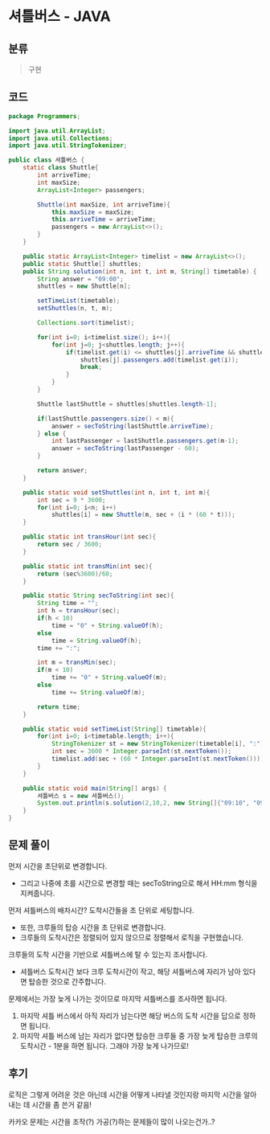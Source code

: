 # 셔틀버스 - JAVA

## 분류
> 구현

## 코드
```java
package Programmers;

import java.util.ArrayList;
import java.util.Collections;
import java.util.StringTokenizer;

public class 셔틀버스 {
    static class Shuttle{
        int arriveTime;
        int maxSize;
        ArrayList<Integer> passengers;

        Shuttle(int maxSize, int arriveTime){
            this.maxSize = maxSize;
            this.arriveTime = arriveTime;
            passengers = new ArrayList<>();
        }
    }

    public static ArrayList<Integer> timelist = new ArrayList<>();
    public static Shuttle[] shuttles;
    public String solution(int n, int t, int m, String[] timetable) {
        String answer = "09:00";
        shuttles = new Shuttle[n];

        setTimeList(timetable);
        setShuttles(n, t, m);

        Collections.sort(timelist);

        for(int i=0; i<timelist.size(); i++){
            for(int j=0; j<shuttles.length; j++){
                if(timelist.get(i) <= shuttles[j].arriveTime && shuttles[j].passengers.size() < shuttles[j].maxSize) {
                    shuttles[j].passengers.add(timelist.get(i));
                    break;
                }
            }
        }

        Shuttle lastShuttle = shuttles[shuttles.length-1];

        if(lastShuttle.passengers.size() < m){
            answer = secToString(lastShuttle.arriveTime);
        } else {
            int lastPassenger = lastShuttle.passengers.get(m-1);
            answer = secToString(lastPassenger - 60);
        }

        return answer;
    }

    public static void setShuttles(int n, int t, int m){
        int sec = 9 * 3600;
        for(int i=0; i<n; i++)
            shuttles[i] = new Shuttle(m, sec + (i * (60 * t)));
    }

    public static int transHour(int sec){
        return sec / 3600;
    }

    public static int transMin(int sec){
        return (sec%3600)/60;
    }

    public static String secToString(int sec){
        String time = "";
        int h = transHour(sec);
        if(h < 10)
            time = "0" + String.valueOf(h);
        else
            time = String.valueOf(h);
        time += ":";

        int m = transMin(sec);
        if(m < 10)
            time += "0" + String.valueOf(m);
        else
            time += String.valueOf(m);

        return time;
    }

    public static void setTimeList(String[] timetable){
        for(int i=0; i<timetable.length; i++){
            StringTokenizer st = new StringTokenizer(timetable[i], ":");
            int sec = 3600 * Integer.parseInt(st.nextToken());
            timelist.add(sec + (60 * Integer.parseInt(st.nextToken())));
        }
    }

    public static void main(String[] args) {
        셔틀버스 s = new 셔틀버스();
        System.out.println(s.solution(2,10,2, new String[]{"09:10", "09:09", "08:00"}));
    }
}
```

## 문제 풀이
먼저 시간을 초단위로 변경합니다.
- 그리고 나중에 초를 시간으로 변경할 때는 secToString으로 해서 HH:mm 형식을 지켜줍니다.

먼저 셔틀버스의 배차시간? 도착시간들을 초 단위로 세팅합니다. 
- 또한, 크루들의 탑승 시간을 초 단위로 변경합니다.
- 크루들의 도착시간은 정렬되어 있지 않으므로 정렬해서 로직을 구현했습니다.

크루들의 도착 시간을 기반으로 셔틀버스에 탈 수 있는지 조사합니다.
- 셔틀버스 도착시간 보다 크루 도착시간이 작고, 해당 셔틀버스에 자리가 남아 있다면 탑승한 것으로 간주합니다.

문제에서는 가장 늦게 나가는 것이므로 마지막 셔틀버스를 조사하면 됩니다.
1. 마지막 셔틀 버스에서 아직 자리가 남는다면 해당 버스의 도착 시간을 답으로 정하면 됩니다.
1. 마지막 셔틀 버스에 남는 자리가 없다면 탑승한 크루들 중 가장 늦게 탑승한 크루의 도착시간 - 1분을 하면 됩니다. 그래야 가장 늦게 나가므로!

## 후기
로직은 그렇게 어려운 것은 아닌데 시간을 어떻게 나타낼 것인지랑 마지막 시간을 알아내는 데 시간을 좀 쓴거 같음!

카카오 문제는 시간을 조작(?) 가공(?)하는 문제들이 많이 나오는건가..?